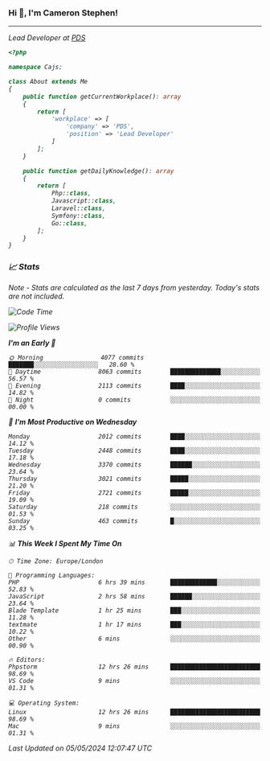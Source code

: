 ### Hi 👋, I'm Cameron Stephen!
<hr>
<p><em>Lead Developer at <a href="https://prindatasolutions.co.uk">PDS</a></p>


```php
<?php

namespace Cajs;

class About extends Me
{
    public function getCurrentWorkplace(): array
    {
        return [
            'workplace' => [
                'company' => 'PDS',
                'position' => 'Lead Developer'
            ]
        ];
    }

    public function getDailyKnowledge(): array
    {
        return [
            Php::class,
            Javascript::class,
            Laravel::class,
            Symfony::class,
            Go::class,
        ];
    }
}
```

### 📈 Stats
<p><em>Note - Stats are calculated as the last 7 days from yesterday. Today's stats are not included.</em></p>


<!--START_SECTION:waka-->
![Code Time](http://img.shields.io/badge/Code%20Time-3%2C799%20hrs%2016%20mins-blue)

![Profile Views](http://img.shields.io/badge/Profile%20Views-0-blue)

**I'm an Early 🐤** 

```text
🌞 Morning                4077 commits        ███████░░░░░░░░░░░░░░░░░░   28.60 % 
🌆 Daytime                8063 commits        ██████████████░░░░░░░░░░░   56.57 % 
🌃 Evening                2113 commits        ████░░░░░░░░░░░░░░░░░░░░░   14.82 % 
🌙 Night                  0 commits           ░░░░░░░░░░░░░░░░░░░░░░░░░   00.00 % 
```
📅 **I'm Most Productive on Wednesday** 

```text
Monday                   2012 commits        ████░░░░░░░░░░░░░░░░░░░░░   14.12 % 
Tuesday                  2448 commits        ████░░░░░░░░░░░░░░░░░░░░░   17.18 % 
Wednesday                3370 commits        ██████░░░░░░░░░░░░░░░░░░░   23.64 % 
Thursday                 3021 commits        █████░░░░░░░░░░░░░░░░░░░░   21.20 % 
Friday                   2721 commits        █████░░░░░░░░░░░░░░░░░░░░   19.09 % 
Saturday                 218 commits         ░░░░░░░░░░░░░░░░░░░░░░░░░   01.53 % 
Sunday                   463 commits         █░░░░░░░░░░░░░░░░░░░░░░░░   03.25 % 
```


📊 **This Week I Spent My Time On** 

```text
🕑︎ Time Zone: Europe/London

💬 Programming Languages: 
PHP                      6 hrs 39 mins       █████████████░░░░░░░░░░░░   52.83 % 
JavaScript               2 hrs 58 mins       ██████░░░░░░░░░░░░░░░░░░░   23.64 % 
Blade Template           1 hr 25 mins        ███░░░░░░░░░░░░░░░░░░░░░░   11.28 % 
textmate                 1 hr 17 mins        ███░░░░░░░░░░░░░░░░░░░░░░   10.22 % 
Other                    6 mins              ░░░░░░░░░░░░░░░░░░░░░░░░░   00.90 % 

🔥 Editors: 
Phpstorm                 12 hrs 26 mins      █████████████████████████   98.69 % 
VS Code                  9 mins              ░░░░░░░░░░░░░░░░░░░░░░░░░   01.31 % 

💻 Operating System: 
Linux                    12 hrs 26 mins      █████████████████████████   98.69 % 
Mac                      9 mins              ░░░░░░░░░░░░░░░░░░░░░░░░░   01.31 % 
```


 Last Updated on 05/05/2024 12:07:47 UTC
<!--END_SECTION:waka-->
